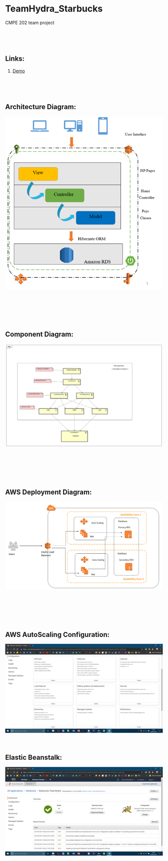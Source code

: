 # TeamHydra_Starbucks
CMPE 202 team project


<br /><br /><br />
## Links:
1. [Demo](https://youtu.be/4YCAaoqBXl4)


<br /><br /><br />
## Architecture Diagram:
![Arch](/images/arch.PNG)
<br /><br /><br />


<br /><br /><br />
## Component Diagram:
![Component](/images/ComponentDiagram.png)
<br /><br /><br />


<br /><br /><br />
## AWS Deployment Diagram:
![AWS Deployment](/images/AWSDeploymentDiag.PNG)
<br /><br /><br />

<br /><br /><br />
## AWS AutoScaling Configuration:
![AWS AutoscalingEBS](/images/AutoscalingEBS.png)
<br /><br /><br />

## Elastic Beanstalk:
![Elastic Beanstalk](/images/ElasticBeanstalk.png)
<br /><br /><br />
